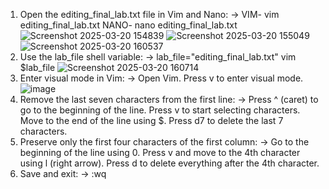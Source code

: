 1. Open the editing_final_lab.txt file in Vim and Nano: -> VIM- vim editing_final_lab.txt NANO- nano editing_final_lab.txt
![Screenshot 2025-03-20 154839](https://github.com/user-attachments/assets/62571122-2537-4d41-86f4-5a795344805a)
![Screenshot 2025-03-20 155049](https://github.com/user-attachments/assets/5aea8824-63dd-4286-91ad-528717306d05)
![Screenshot 2025-03-20 160537](https://github.com/user-attachments/assets/92a55465-7024-4e58-9463-eb489ed04326)
2. Use the lab_file shell variable: -> lab_file="editing_final_lab.txt" vim $lab_file
![Screenshot 2025-03-20 160714](https://github.com/user-attachments/assets/712b46fd-304b-4ce6-9ce6-8e1f431bdb16)
3. Enter visual mode in Vim: -> Open Vim. Press v to enter visual mode.
![image](https://github.com/user-attachments/assets/fe9b24df-c748-420f-90e1-6dabea3866c2)
4. Remove the last seven characters from the first line: -> Press ^ (caret) to go to the beginning of the line. Press v to start selecting characters. Move to the end of the line using $. Press d7 to delete the last 7 characters.
5. Preserve only the first four characters of the first column: -> Go to the beginning of the line using 0. Press v and move to the 4th character using l (right arrow). Press d to delete everything after the 4th character.
6. Save and exit: -> :wq 


